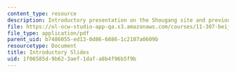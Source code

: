 ```yaml
---
content_type: resource
description: Introductory presentation on the Shougang site and previous Beijing Studios.
file: https://ol-ocw-studio-app-qa.s3.amazonaws.com/courses/11-307-beijing-urban-design-studio-summer-2008/1f06585d9b623aef1dafa8b4f96b5f9b_shougang.pdf
file_type: application/pdf
parent_uid: b7486055-ed13-0d86-6886-1c2107a0609b
resourcetype: Document
title: Introductory Slides
uid: 1f06585d-9b62-3aef-1daf-a8b4f96b5f9b
---
```

